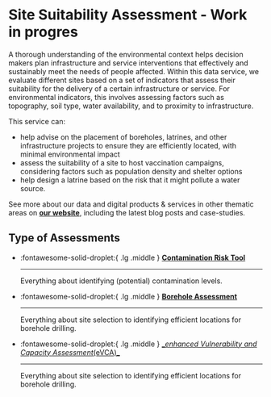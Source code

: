 # Site Suitability Assessment - Work in progres

<!-- markdownlint-disable-next-line no-trailing-punctuation -->
A thorough understanding of the environmental context helps decision makers plan infrastructure and service interventions that effectively and sustainably meet the needs of people affected. Within this data service, we evaluate different sites based on a set of indicators that assess their suitability for the delivery of a certain infrastructure or service. For environmental indicators, this involves assessing factors such as topography, soil type, water availability, and to proximity to infrastructure.

This service can:
+ help advise on the placement of boreholes, latrines, and other infrastructure projects to ensure they are efficiently located, with minimal environmental impact
+ assess the suitability of a site to host vaccination campaigns, considering factors such as population density and shelter options
+ help design a latrine based on the risk that it might pollute a water source.

See more about our data and digital products & services in other thematic areas on **[our website](https://510.global/)**, including the latest blog posts and case-studies.


## Type of Assessments

<!-- markdownlint-disable -->
<div class="grid cards" markdown>

-   :fontawesome-solid-droplet:{ .lg .middle } [__Contamination Risk Tool__](contamination_risk_tool/index.md)

    ---

    Everything about identifying (potential) contamination levels. 

-   :fontawesome-solid-droplet:{ .lg .middle } [__Borehole Assessment__](contamination_risk_tool/index.md)

    ---

    Everything about site selection to identifying efficient locations for borehole drilling.

-   :fontawesome-solid-droplet:{ .lg .middle } [__enhanced Vulnerability and Capacity Assessment_(eVCA)_](contamination_risk_tool/index.md)

    ---

    Everything about site selection to identifying efficient locations for borehole drilling.

